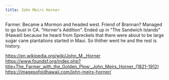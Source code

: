 ```yaml
---
title: John Meirs Horner
---
```


Farmer. Became a Mormon and headed west. Friend of Brannan?
Managed to go bust in CA. "Horner's Addition".
Ended up in "The Sandwich Islands" (Hawaii) because he heard from Spreckels that there were about to be large sugar cane plantations started in Maui. So thither went he and the rest is history.

https://en.wikipedia.org/wiki/John_M._Horner
https://www.foundsf.org/index.php?title=The_Farmer_with_the_Golden_Plow:_John_Meirs_Horner_(1821-1912)
https://imagesofoldhawaii.com/john-meirs-horner/
